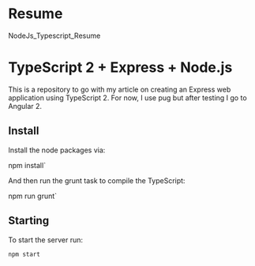# Resume
NodeJs_Typescript_Resume

# TypeScript 2 + Express + Node.js

This is a repository to go with my article on creating an Express web application using TypeScript 2.
For now, I use pug but after testing I go to Angular 2.

## Install

Install the node packages via:

npm install`

And then run the grunt task to compile the TypeScript:

npm run grunt`

## Starting

To start the server run:

`npm start`
